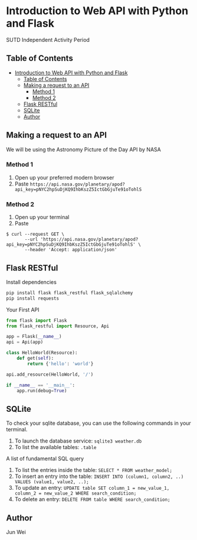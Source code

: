 Introduction to Web API with Python and Flask
===
SUTD Independent Activity Period
## Table of Contents

* [Introduction to Web API with Python and Flask](#introduction-to-web-api-with-python-and-flask)
    * [Table of Contents](#table-of-contents)
    * [Making a request to an API](#making-a-request-to-an-api)
        * [Method 1](#method-1)
        * [Method 2](#method-2)
    * [Flask RESTful](#flask-restful)
    * [SQLite](#sqlite)
    * [Author](#author)

## Making a request to an API

We will be using the Astronomy Picture of the Day API by NASA

### Method 1 

1. Open up your preferred modern browser
2. Paste `https://api.nasa.gov/planetary/apod?api_key=pNYC2hpSuDjKQ9IhbKszZ5IctGbGjuTe91oTohlS`

### Method 2

1. Open up your terminal
2. Paste 
```gherkin
$ curl --request GET \
       --url 'https://api.nasa.gov/planetary/apod?api_key=pNYC2hpSuDjKQ9IhbKszZ5IctGbGjuTe91oTohlS' \
       --header 'Accept: application/json'
```

## Flask RESTful

Install dependencies
```python
pip install flask flask_restful flask_sqlalchemy
pip install requests
```

Your First API
```python
from flask import Flask
from flask_restful import Resource, Api

app = Flask(__name__)
api = Api(app)

class HelloWorld(Resource):
    def get(self):
        return {'hello': 'world'}

api.add_resource(HelloWorld, '/')

if __name__ == '__main__':
    app.run(debug=True)
```

## SQLite
To check your sqlite database, you can use the following commands in your terminal.

1. To launch the database service: `sqlite3 weather.db`
2. To list the available tables: `.table`

A list of fundamental SQL query

1. To list the entries inside the table: `SELECT * FROM weather_model;`
2. To insert an entry into the table: 
`INSERT INTO (column1, column2, ..) VALUES (value1, value2, ..);`
3. To update an entry: 
`UPDATE table
SET column_1 = new_value_1,
    column_2 = new_value_2
WHERE search_condition;`
4. To delete an entry: `DELETE FROM table
WHERE search_condition;`

## Author
Jun Wei